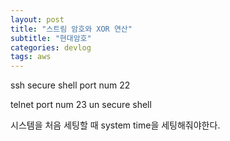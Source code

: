 ```yaml
---
layout: post
title: "스트림 암호와 XOR 연산"
subtitle: "현대암호"
categories: devlog
tags: aws
---
```

ssh 
secure shell
port num 22

telnet
port num 23
un secure shell

시스템을 처음 세팅할 때 system time을 세팅해줘야한다.





